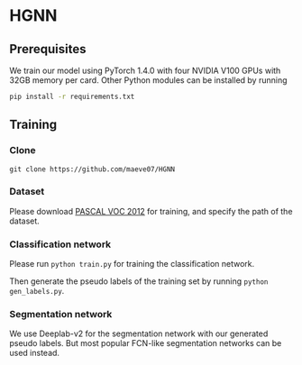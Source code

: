 # HGNN

## Prerequisites

We train our model using PyTorch 1.4.0 with four NVIDIA V100 GPUs with 32GB memory per card.
Other Python modules can be installed by running

```bash
pip install -r requirements.txt
``` 

## Training

### Clone

```git clone https://github.com/maeve07/HGNN```

### Dataset

Please download [PASCAL VOC 2012](https://drive.google.com/file/d/1uh5bWXvLOpE-WZUUtO77uwCB4Qnh6d7X/view) for training, and specify the path of the dataset.

### Classification network
Please run ```python train.py``` for training the classification network.

Then generate the pseudo labels of the training set by  running ```python gen_labels.py```.

### Segmentation network
We use Deeplab-v2 for the segmentation network with our generated pseudo labels. But most popular FCN-like segmentation networks can be used instead.  
